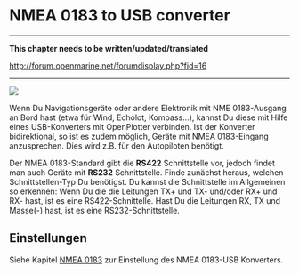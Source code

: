 # NMEA 0183 to USB converter
---

**This chapter needs to be written/updated/translated**

http://forum.openmarine.net/forumdisplay.php?fid=16

---

![](../en/rs422.png)

Wenn Du Navigationsgeräte oder andere Elektronik mit NME 0183-Ausgang an Bord hast (etwa für Wind, Echolot, Kompass...), kannst Du diese mit Hilfe eines USB-Konverters mit OpenPlotter verbinden. Ist der Konverter bidirektional, so ist es zudem möglich, Geräte mit NMEA 0183-Eingang anzusprechen. Dies wird z.B. für den Autopiloten benötigt.

Der NMEA 0183-Standard gibt die **RS422** Schnittstelle vor, jedoch findet man auch Geräte mit **RS232** Schnittstelle. Finde zunächst heraus, welchen Schnittstellen-Typ Du benötigst.
Du kannst die Schnittstelle im Allgemeinen so erkennen: Wenn Du die die Leitungen TX+ und TX- und/oder RX+ und RX- hast, ist es eine RS422-Schnittelle. Hast Du die Leitungen RX, TX und Masse(-) hast, ist es eine RS232-Schnittstelle.

## Einstellungen

Siehe Kapitel [NMEA 0183](/nmea-0183.md) zur Einstellung des NMEA 0183-USB Konverters.
